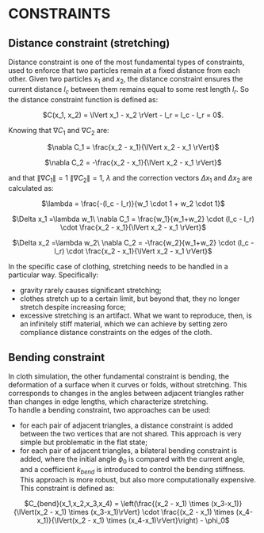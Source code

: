 # CONSTRAINTS

## Distance constraint (stretching)
Distance constraint is one of the most fundamental types of constraints, used to enforce that two particles remain at a fixed distance from each other. Given two particles $x_1$ and $x_2$, the distance constraint ensures the current distance $l_c$ between them remains equal to some rest length $l_r$. So the distance constraint function is defined as: 
<p align="center">
$C(x_1, x_2) = \lVert x_1 - x_2 \rVert - l_r = l_c - l_r = 0$.
</p>

Knowing that $\nabla C_1$ and $\nabla C_2$ are:
<p align="center">
$\nabla C_1 = \frac{x_2 - x_1}{\lVert x_2 - x_1 \rVert}$
</p>
<p align="center">
$\nabla C_2 = -\frac{x_2 - x_1}{\lVert x_2 - x_1 \rVert}$
</p>
  
and that $\lVert \nabla C_1 \rVert = 1$ $\lVert \nabla C_2 \rVert = 1$, $\lambda$ and the correction vectors $\Delta x_1$ and $\Delta x_2$ are calculated as:
<p align="center">
$\lambda = \frac{-(l_c - l_r)}{w_1 \cdot 1 + w_2 \cdot 1}$
</p>
  
<p align="center">
$\Delta x_1 =\lambda w_1\ \nabla C_1 = \frac{w_1}{w_1+w_2} \cdot (l_c - l_r) \cdot \frac{x_2 - x_1}{\lVert x_2 - x_1 \rVert}$  
</p>  

<p align="center">
$\Delta x_2 =\lambda w_2\ \nabla C_2 = -\frac{w_2}{w_1+w_2} \cdot (l_c - l_r) \cdot \frac{x_2 - x_1}{\lVert x_2 - x_1 \rVert}$  
</p>

In the specific case of clothing, stretching needs to be handled in a particular way. Specifically:
- gravity rarely causes significant stretching;
- clothes stretch up to a certain limit, but beyond that, they no longer stretch despite increasing force;
- excessive stretching is an artifact.
What we want to reproduce, then, is an infinitely stiff material, which we can achieve by setting zero compliance distance constraints on the edges of the cloth.

## Bending constraint
In cloth simulation, the other fundamental constraint is bending, the deformation of a surface when it curves or folds, without stretching. This corresponds to changes in the angles between adjacent triangles rather than changes in edge lengths, which characterize stretching.  
To handle a bending constraint, two approaches can be used:
- for each pair of adjacent triangles, a distance constraint is added between the two vertices that are not shared. This approach is very simple but problematic in the flat state;
- for each pair of adjacent triangles, a bilateral bending constraint is added, where the initial angle 
$\phi_0$ is compared with the current angle, and a coefficient $k_{bend}$ is introduced to control the bending stiffness. This approach is more robust, but also more computationally expensive. This constraint is defined as:
<p align="center">
$C_{bend}(x_1,x_2,x_3,x_4) = \left(\frac{(x_2 - x_1) \times (x_3-x_1)}{\lVert(x_2 - x_1) \times (x_3-x_1)\rVert} \cdot \frac{(x_2 - x_1) \times (x_4-x_1)}{\lVert(x_2 - x_1) \times (x_4-x_1)\rVert}\right) - \phi_0$  
</p>
